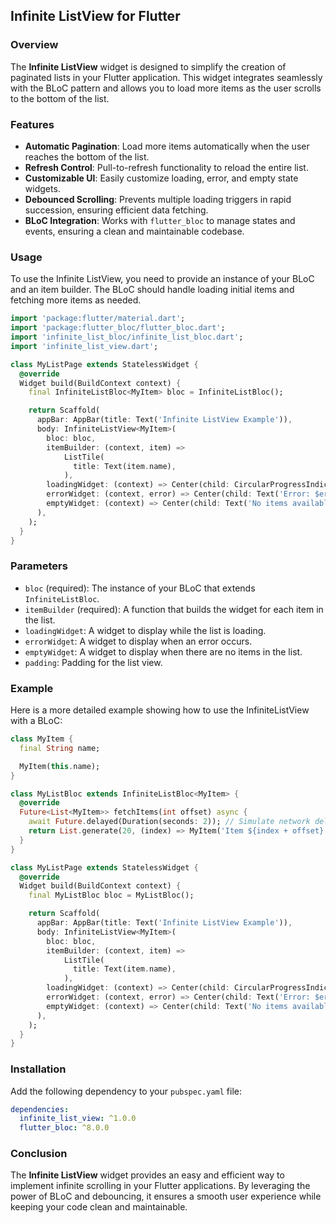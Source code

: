 ## Infinite ListView for Flutter

### Overview

The **Infinite ListView** widget is designed to simplify the creation of paginated lists in your
Flutter application. This widget integrates seamlessly with the BLoC pattern and allows you to load
more items as the user scrolls to the bottom of the list.

### Features

- **Automatic Pagination**: Load more items automatically when the user reaches the bottom of the
  list.
- **Refresh Control**: Pull-to-refresh functionality to reload the entire list.
- **Customizable UI**: Easily customize loading, error, and empty state widgets.
- **Debounced Scrolling**: Prevents multiple loading triggers in rapid succession, ensuring
  efficient data fetching.
- **BLoC Integration**: Works with `flutter_bloc` to manage states and events, ensuring a clean and
  maintainable codebase.

### Usage

To use the Infinite ListView, you need to provide an instance of your BLoC and an item builder. The
BLoC should handle loading initial items and fetching more items as needed.

```dart
import 'package:flutter/material.dart';
import 'package:flutter_bloc/flutter_bloc.dart';
import 'infinite_list_bloc/infinite_list_bloc.dart';
import 'infinite_list_view.dart';

class MyListPage extends StatelessWidget {
  @override
  Widget build(BuildContext context) {
    final InfiniteListBloc<MyItem> bloc = InfiniteListBloc();

    return Scaffold(
      appBar: AppBar(title: Text('Infinite ListView Example')),
      body: InfiniteListView<MyItem>(
        bloc: bloc,
        itemBuilder: (context, item) =>
            ListTile(
              title: Text(item.name),
            ),
        loadingWidget: (context) => Center(child: CircularProgressIndicator()),
        errorWidget: (context, error) => Center(child: Text('Error: $error')),
        emptyWidget: (context) => Center(child: Text('No items available')),
      ),
    );
  }
}
```

### Parameters

- `bloc` (required): The instance of your BLoC that extends `InfiniteListBloc`.
- `itemBuilder` (required): A function that builds the widget for each item in the list.
- `loadingWidget`: A widget to display while the list is loading.
- `errorWidget`: A widget to display when an error occurs.
- `emptyWidget`: A widget to display when there are no items in the list.
- `padding`: Padding for the list view.

### Example

Here is a more detailed example showing how to use the InfiniteListView with a BLoC:

```dart
class MyItem {
  final String name;

  MyItem(this.name);
}

class MyListBloc extends InfiniteListBloc<MyItem> {
  @override
  Future<List<MyItem>> fetchItems(int offset) async {
    await Future.delayed(Duration(seconds: 2)); // Simulate network delay
    return List.generate(20, (index) => MyItem('Item ${index + offset}'));
  }
}

class MyListPage extends StatelessWidget {
  @override
  Widget build(BuildContext context) {
    final MyListBloc bloc = MyListBloc();

    return Scaffold(
      appBar: AppBar(title: Text('Infinite ListView Example')),
      body: InfiniteListView<MyItem>(
        bloc: bloc,
        itemBuilder: (context, item) =>
            ListTile(
              title: Text(item.name),
            ),
        loadingWidget: (context) => Center(child: CircularProgressIndicator()),
        errorWidget: (context, error) => Center(child: Text('Error: $error')),
        emptyWidget: (context) => Center(child: Text('No items available')),
      ),
    );
  }
}
```

### Installation

Add the following dependency to your `pubspec.yaml` file:

```yaml
dependencies:
  infinite_list_view: ^1.0.0
  flutter_bloc: ^8.0.0
```

### Conclusion

The **Infinite ListView** widget provides an easy and efficient way to implement infinite scrolling
in your Flutter applications. By leveraging the power of BLoC and debouncing, it ensures a smooth
user experience while keeping your code clean and maintainable.